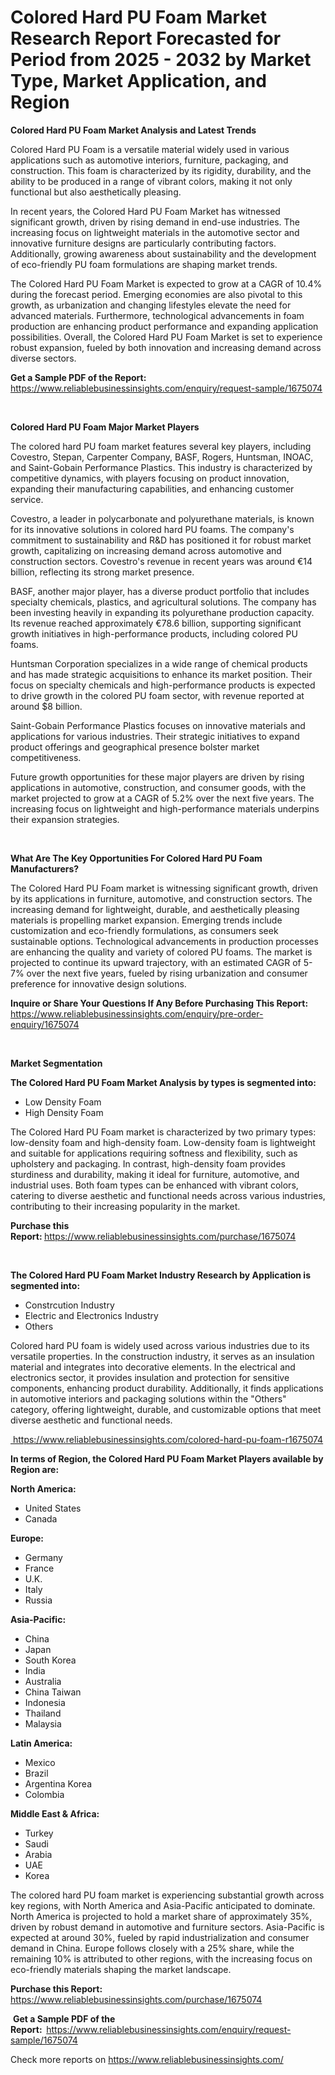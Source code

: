 <p><h1>Colored Hard PU Foam Market Research Report Forecasted for Period from 2025 -  2032 by Market Type, Market Application, and Region</h1></p><p><strong>Colored Hard PU Foam Market Analysis and Latest Trends</strong></p>
<p><p>Colored Hard PU Foam is a versatile material widely used in various applications such as automotive interiors, furniture, packaging, and construction. This foam is characterized by its rigidity, durability, and the ability to be produced in a range of vibrant colors, making it not only functional but also aesthetically pleasing. </p><p>In recent years, the Colored Hard PU Foam Market has witnessed significant growth, driven by rising demand in end-use industries. The increasing focus on lightweight materials in the automotive sector and innovative furniture designs are particularly contributing factors. Additionally, growing awareness about sustainability and the development of eco-friendly PU foam formulations are shaping market trends.</p><p>The Colored Hard PU Foam Market is expected to grow at a CAGR of 10.4% during the forecast period. Emerging economies are also pivotal to this growth, as urbanization and changing lifestyles elevate the need for advanced materials. Furthermore, technological advancements in foam production are enhancing product performance and expanding application possibilities. Overall, the Colored Hard PU Foam Market is set to experience robust expansion, fueled by both innovation and increasing demand across diverse sectors.</p></p>
<p><strong>Get a Sample PDF of the Report:&nbsp;</strong> <a href="https://www.reliablebusinessinsights.com/enquiry/request-sample/1675074?utm_campaign=3325&utm_medium=2&utm_source=Github&utm_content=ia&utm_term=25032025&utm_id=colored-hard-pu-foam">https://www.reliablebusinessinsights.com/enquiry/request-sample/1675074</a></p>
<p>&nbsp;</p>
<p><strong>Colored Hard PU Foam Major Market Players</strong></p>
<p><p>The colored hard PU foam market features several key players, including Covestro, Stepan, Carpenter Company, BASF, Rogers, Huntsman, INOAC, and Saint-Gobain Performance Plastics. This industry is characterized by competitive dynamics, with players focusing on product innovation, expanding their manufacturing capabilities, and enhancing customer service.</p><p>Covestro, a leader in polycarbonate and polyurethane materials, is known for its innovative solutions in colored hard PU foams. The company's commitment to sustainability and R&D has positioned it for robust market growth, capitalizing on increasing demand across automotive and construction sectors. Covestro's revenue in recent years was around €14 billion, reflecting its strong market presence.</p><p>BASF, another major player, has a diverse product portfolio that includes specialty chemicals, plastics, and agricultural solutions. The company has been investing heavily in expanding its polyurethane production capacity. Its revenue reached approximately €78.6 billion, supporting significant growth initiatives in high-performance products, including colored PU foams.</p><p>Huntsman Corporation specializes in a wide range of chemical products and has made strategic acquisitions to enhance its market position. Their focus on specialty chemicals and high-performance products is expected to drive growth in the colored PU foam sector, with revenue reported at around $8 billion.</p><p>Saint-Gobain Performance Plastics focuses on innovative materials and applications for various industries. Their strategic initiatives to expand product offerings and geographical presence bolster market competitiveness. </p><p>Future growth opportunities for these major players are driven by rising applications in automotive, construction, and consumer goods, with the market projected to grow at a CAGR of 5.2% over the next five years. The increasing focus on lightweight and high-performance materials underpins their expansion strategies.</p></p>
<p>&nbsp;</p>
<p><strong>What Are The Key Opportunities For Colored Hard PU Foam Manufacturers?</strong></p>
<p><p>The Colored Hard PU Foam market is witnessing significant growth, driven by its applications in furniture, automotive, and construction sectors. The increasing demand for lightweight, durable, and aesthetically pleasing materials is propelling market expansion. Emerging trends include customization and eco-friendly formulations, as consumers seek sustainable options. Technological advancements in production processes are enhancing the quality and variety of colored PU foams. The market is projected to continue its upward trajectory, with an estimated CAGR of 5-7% over the next five years, fueled by rising urbanization and consumer preference for innovative design solutions.</p></p>
<p><strong>Inquire or Share Your Questions If Any Before Purchasing This Report:</strong> <a href="https://www.reliablebusinessinsights.com/enquiry/pre-order-enquiry/1675074?utm_campaign=3325&utm_medium=2&utm_source=Github&utm_content=ia&utm_term=25032025&utm_id=colored-hard-pu-foam">https://www.reliablebusinessinsights.com/enquiry/pre-order-enquiry/1675074</a></p>
<p>&nbsp;</p>
<p><strong>Market Segmentation</strong></p>
<p><strong>The Colored Hard PU Foam Market Analysis by types is segmented into:</strong></p>
<p><ul><li>Low Density Foam</li><li>High Density Foam</li></ul></p>
<p><p>The Colored Hard PU Foam market is characterized by two primary types: low-density foam and high-density foam. Low-density foam is lightweight and suitable for applications requiring softness and flexibility, such as upholstery and packaging. In contrast, high-density foam provides sturdiness and durability, making it ideal for furniture, automotive, and industrial uses. Both foam types can be enhanced with vibrant colors, catering to diverse aesthetic and functional needs across various industries, contributing to their increasing popularity in the market.</p></p>
<p><strong>Purchase this Report:&nbsp;</strong><a href="https://www.reliablebusinessinsights.com/purchase/1675074?utm_campaign=3325&utm_medium=2&utm_source=Github&utm_content=ia&utm_term=25032025&utm_id=colored-hard-pu-foam">https://www.reliablebusinessinsights.com/purchase/1675074</a></p>
<p>&nbsp;</p>
<p><strong>The Colored Hard PU Foam Market Industry Research by Application is segmented into:</strong></p>
<p><ul><li>Constrcution Industry</li><li>Electric and Electronics Industry</li><li>Others</li></ul></p>
<p><p>Colored hard PU foam is widely used across various industries due to its versatile properties. In the construction industry, it serves as an insulation material and integrates into decorative elements. In the electrical and electronics sector, it provides insulation and protection for sensitive components, enhancing product durability. Additionally, it finds applications in automotive interiors and packaging solutions within the "Others" category, offering lightweight, durable, and customizable options that meet diverse aesthetic and functional needs.</p></p>
<p><a href="https://www.reliablebusinessinsights.com/colored-hard-pu-foam-r1675074?utm_campaign=3325&utm_medium=2&utm_source=Github&utm_content=ia&utm_term=25032025&utm_id=colored-hard-pu-foam">&nbsp;https://www.reliablebusinessinsights.com/colored-hard-pu-foam-r1675074</a></p>
<p><strong>In terms of Region, the Colored Hard PU Foam Market Players available by Region are:</strong></p>
<p>
    <p> <strong> North America: </strong>
        <ul>
            <li>United States</li>
            <li>Canada</li>
        </ul>
        </p> 
    <p> <strong> Europe: </strong>
        <ul>
            <li>Germany</li>
            <li>France</li>
            <li>U.K.</li>
            <li>Italy</li>
            <li>Russia</li>
        </ul>
        </p> 
    <p> <strong> Asia-Pacific: </strong>
        <ul>
            <li>China</li>
            <li>Japan</li>
            <li>South Korea</li>
            <li>India</li>
            <li>Australia</li>
            <li>China Taiwan</li>
            <li>Indonesia</li>
            <li>Thailand</li>
            <li>Malaysia</li>
        </ul>
        </p> 
    <p> <strong> Latin America: </strong>
        <ul>
            <li>Mexico</li>
            <li>Brazil</li>
            <li>Argentina Korea</li>
            <li>Colombia</li>
        </ul>
        </p> 
    <p> <strong> Middle East & Africa: </strong>
        <ul>
            <li>Turkey</li>
            <li>Saudi</li>
            <li>Arabia</li>
            <li>UAE</li>
            <li>Korea</li>
        </ul>
    </p>
    </p>
<p><p>The colored hard PU foam market is experiencing substantial growth across key regions, with North America and Asia-Pacific anticipated to dominate. North America is projected to hold a market share of approximately 35%, driven by robust demand in automotive and furniture sectors. Asia-Pacific is expected at around 30%, fueled by rapid industrialization and consumer demand in China. Europe follows closely with a 25% share, while the remaining 10% is attributed to other regions, with the increasing focus on eco-friendly materials shaping the market landscape.</p></p>
<p><strong>Purchase this Report: </strong><a href="https://www.reliablebusinessinsights.com/purchase/1675074?utm_campaign=3325&utm_medium=2&utm_source=Github&utm_content=ia&utm_term=25032025&utm_id=colored-hard-pu-foam">https://www.reliablebusinessinsights.com/purchase/1675074</a></p>
<p>&nbsp;<strong>Get a Sample PDF of the Report:&nbsp;&nbsp;</strong><a href="https://www.reliablebusinessinsights.com/enquiry/request-sample/1675074?utm_campaign=3325&utm_medium=2&utm_source=Github&utm_content=ia&utm_term=25032025&utm_id=colored-hard-pu-foam">https://www.reliablebusinessinsights.com/enquiry/request-sample/1675074</a></p>
<p><strong></strong></p>
<p>Check more reports on <a href="https://www.reliablebusinessinsights.com/?utm_campaign=3325&utm_medium=2&utm_source=Github&utm_content=ia&utm_term=25032025&utm_id=colored-hard-pu-foam">https://www.reliablebusinessinsights.com/</a></p>